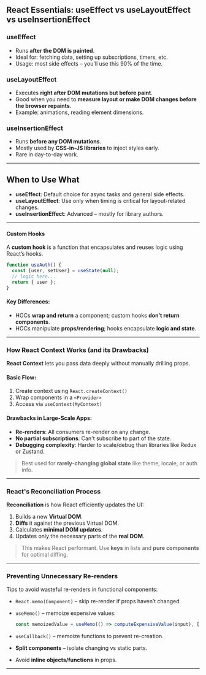 ## React Essentials: useEffect vs useLayoutEffect vs useInsertionEffect

### useEffect
- Runs **after the DOM is painted**.
- Ideal for: fetching data, setting up subscriptions, timers, etc.
- Usage: most side effects – you'll use this 90% of the time.

### useLayoutEffect
- Executes **right after DOM mutations but before paint**.
- Good when you need to **measure layout or make DOM changes before the browser repaints**.
- Example: animations, reading element dimensions.

### useInsertionEffect
- Runs **before any DOM mutations**.
- Mostly used by **CSS-in-JS libraries** to inject styles early.
- Rare in day-to-day work.

---

## When to Use What
- **useEffect**: Default choice for async tasks and general side effects.
- **useLayoutEffect**: Use only when timing is critical for layout-related changes.
- **useInsertionEffect**: Advanced – mostly for library authors.

---
#### Custom Hooks

A **custom hook** is a function that encapsulates and reuses logic using React’s hooks.

```js
function useAuth() {
  const [user, setUser] = useState(null);
  // logic here...
  return { user };
}
```

#### Key Differences:

* HOCs **wrap and return** a component; custom hooks **don’t return components**.
* HOCs manipulate **props/rendering**; hooks encapsulate **logic and state**.

---

### How React Context Works (and its Drawbacks)

**React Context** lets you pass data deeply without manually drilling props.

#### Basic Flow:

1. Create context using `React.createContext()`
2. Wrap components in a `<Provider>`
3. Access via `useContext(MyContext)`

#### Drawbacks in Large-Scale Apps:

* **Re-renders**: All consumers re-render on any change.
* **No partial subscriptions**: Can't subscribe to part of the state.
* **Debugging complexity**: Harder to scale/debug than libraries like Redux or Zustand.

> Best used for **rarely-changing global state** like theme, locale, or auth info.

---

### React's Reconciliation Process

**Reconciliation** is how React efficiently updates the UI:

1. Builds a new **Virtual DOM**.
2. **Diffs** it against the previous Virtual DOM.
3. Calculates **minimal DOM updates**.
4. Updates only the necessary parts of the **real DOM**.

> This makes React performant. Use **keys** in lists and **pure components** for optimal diffing.

---

### Preventing Unnecessary Re-renders

Tips to avoid wasteful re-renders in functional components:

* `React.memo(Component)` – skip re-render if props haven’t changed.
* `useMemo()` – memoize expensive values:

  ```js
  const memoizedValue = useMemo(() => computeExpensiveValue(input), [input]);
  ```
* `useCallback()` – memoize functions to prevent re-creation.
* **Split components** – isolate changing vs static parts.
* Avoid **inline objects/functions** in props.

---
